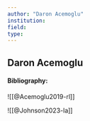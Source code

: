```yaml
---
author: "Daron Acemoglu"
institution:
field:
type:
---
```


## Daron Acemoglu
#### Bibliography:

![[@Acemoglu2019-rl]]

![[@Johnson2023-la]]